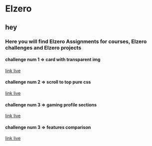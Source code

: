 # Elzero
## hey
### Here you will find Elzero Assignments for courses, Elzero challenges and Elzero projects

#### challenge num 1 => card with transparent img

[link live](https://Moohamed-Ahmed.github.io/Elzero/challenges-Elzero/card-with-transparent-img)

#### challenge num 2 => scroll to top pure css

[link live](https://Moohamed-Ahmed.github.io/Elzero/challenges-Elzero/scroll-to-top-pure-css/)

#### challenge num 3 => gaming profile sections

[link live](https://Moohamed-Ahmed.github.io/Elzero/challenges-Elzero/gaming-profile-sections/)

#### challenge num 3 => features comparison

[link live](https://moohamed-ahmed.github.io/Elzero/challenges-Elzero/features-comparison/)
